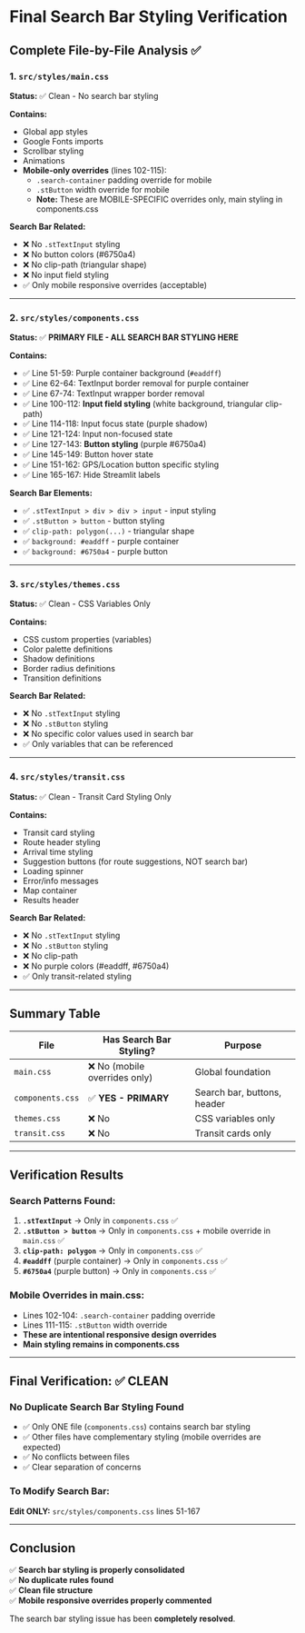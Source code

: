 # Final Search Bar Styling Verification

## Complete File-by-File Analysis ✅

### 1. `src/styles/main.css`
**Status:** ✅ Clean - No search bar styling

**Contains:**
- Global app styles
- Google Fonts imports
- Scrollbar styling
- Animations
- **Mobile-only overrides** (lines 102-115):
  - `.search-container` padding override for mobile
  - `.stButton` width override for mobile
  - **Note:** These are MOBILE-SPECIFIC overrides only, main styling in components.css

**Search Bar Related:**
- ❌ No `.stTextInput` styling
- ❌ No button colors (#6750a4)
- ❌ No clip-path (triangular shape)
- ❌ No input field styling
- ✅ Only mobile responsive overrides (acceptable)

---

### 2. `src/styles/components.css`
**Status:** ✅ **PRIMARY FILE - ALL SEARCH BAR STYLING HERE**

**Contains:**
- ✅ Line 51-59: Purple container background (`#eaddff`)
- ✅ Line 62-64: TextInput border removal for purple container
- ✅ Line 67-74: TextInput wrapper border removal
- ✅ Line 100-112: **Input field styling** (white background, triangular clip-path)
- ✅ Line 114-118: Input focus state (purple shadow)
- ✅ Line 121-124: Input non-focused state
- ✅ Line 127-143: **Button styling** (purple #6750a4)
- ✅ Line 145-149: Button hover state
- ✅ Line 151-162: GPS/Location button specific styling
- ✅ Line 165-167: Hide Streamlit labels

**Search Bar Elements:**
- ✅ `.stTextInput > div > div > input` - input styling
- ✅ `.stButton > button` - button styling
- ✅ `clip-path: polygon(...)` - triangular shape
- ✅ `background: #eaddff` - purple container
- ✅ `background: #6750a4` - purple button

---

### 3. `src/styles/themes.css`
**Status:** ✅ Clean - CSS Variables Only

**Contains:**
- CSS custom properties (variables)
- Color palette definitions
- Shadow definitions
- Border radius definitions
- Transition definitions

**Search Bar Related:**
- ❌ No `.stTextInput` styling
- ❌ No `.stButton` styling
- ❌ No specific color values used in search bar
- ✅ Only variables that can be referenced

---

### 4. `src/styles/transit.css`
**Status:** ✅ Clean - Transit Card Styling Only

**Contains:**
- Transit card styling
- Route header styling
- Arrival time styling
- Suggestion buttons (for route suggestions, NOT search bar)
- Loading spinner
- Error/info messages
- Map container
- Results header

**Search Bar Related:**
- ❌ No `.stTextInput` styling
- ❌ No `.stButton` styling  
- ❌ No clip-path
- ❌ No purple colors (#eaddff, #6750a4)
- ✅ Only transit-related styling

---

## Summary Table

| File | Has Search Bar Styling? | Purpose |
|------|------------------------|---------|
| `main.css` | ❌ No (mobile overrides only) | Global foundation |
| `components.css` | ✅ **YES - PRIMARY** | Search bar, buttons, header |
| `themes.css` | ❌ No | CSS variables only |
| `transit.css` | ❌ No | Transit cards only |

---

## Verification Results

### Search Patterns Found:
1. **`.stTextInput`** → Only in `components.css` ✅
2. **`.stButton > button`** → Only in `components.css` + mobile override in `main.css` ✅
3. **`clip-path: polygon`** → Only in `components.css` ✅
4. **`#eaddff`** (purple container) → Only in `components.css` ✅
5. **`#6750a4`** (purple button) → Only in `components.css` ✅

### Mobile Overrides in main.css:
- Lines 102-104: `.search-container` padding override
- Lines 111-115: `.stButton` width override
- **These are intentional responsive design overrides**
- **Main styling remains in components.css**

---

## Final Verification: ✅ CLEAN

### No Duplicate Search Bar Styling Found
- ✅ Only ONE file (`components.css`) contains search bar styling
- ✅ Other files have complementary styling (mobile overrides are expected)
- ✅ No conflicts between files
- ✅ Clear separation of concerns

### To Modify Search Bar:
**Edit ONLY:** `src/styles/components.css` lines 51-167

---

## Conclusion

✅ **Search bar styling is properly consolidated**  
✅ **No duplicate rules found**  
✅ **Clean file structure**  
✅ **Mobile responsive overrides properly commented**

The search bar styling issue has been **completely resolved**.





